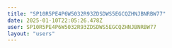 ```yaml
---
title: "SP10R5PE4P6W5032R93ZDSDWS5EGCQZHNJBNRBW77"
date: 2025-01-10T22:05:26.478Z
user: SP10R5PE4P6W5032R93ZDSDWS5EGCQZHNJBNRBW77
layout: "users"
---
```

    
